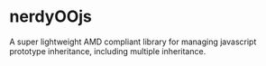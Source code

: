 nerdyOOjs
=========

A super lightweight AMD compliant library for managing javascript prototype inheritance, including multiple inheritance. 
